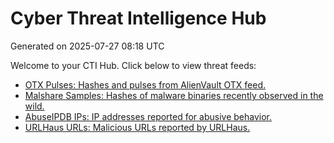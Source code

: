 # Cyber Threat Intelligence Hub
Generated on 2025-07-27 08:18 UTC

Welcome to your CTI Hub. Click below to view threat feeds:

- [OTX Pulses: Hashes and pulses from AlienVault OTX feed.](./otx.md)
- [Malshare Samples: Hashes of malware binaries recently observed in the wild.](./malshare.md)
- [AbuseIPDB IPs: IP addresses reported for abusive behavior.](./abuseipdb.md)
- [URLHaus URLs: Malicious URLs reported by URLHaus.](./urlhaus.md)
